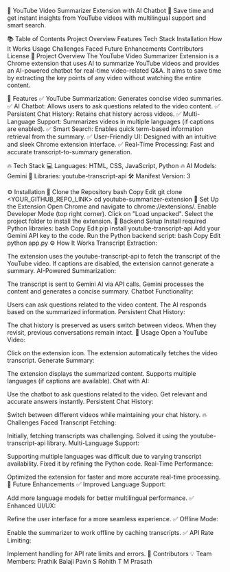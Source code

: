 🚀 YouTube Video Summarizer Extension with AI Chatbot
🔹 Save time and get instant insights from YouTube videos with multilingual support and smart search.

📚 Table of Contents
Project Overview
Features
Tech Stack
Installation
How It Works
Usage
Challenges Faced
Future Enhancements
Contributors
License
🚦 Project Overview
The YouTube Video Summarizer Extension is a Chrome extension that uses AI to summarize YouTube videos and provides an AI-powered chatbot for real-time video-related Q&A. It aims to save time by extracting the key points of any video without watching the entire content.

🌟 Features
✅ YouTube Summarization: Generates concise video summaries.
✅ AI Chatbot: Allows users to ask questions related to the video content.
✅ Persistent Chat History: Retains chat history across videos.
✅ Multi-Language Support: Summarizes videos in multiple languages (if captions are enabled).
✅ Smart Search: Enables quick term-based information retrieval from the summary.
✅ User-Friendly UI: Designed with an intuitive and sleek Chrome extension interface.
✅ Real-Time Processing: Fast and accurate transcript-to-summary generation.

🔥 Tech Stack
💻 Languages: HTML, CSS, JavaScript, Python
🔥 AI Models: Gemini
🔧 Libraries: youtube-transcript-api
🛠️ Manifest Version: 3

⚙️ Installation
🔹 Clone the Repository
bash
Copy
Edit
git clone <YOUR_GITHUB_REPO_LINK>
cd youtube-summarizer-extension
🔹 Set Up the Extension
Open Chrome and navigate to chrome://extensions/.
Enable Developer Mode (top right corner).
Click on "Load unpacked".
Select the project folder to install the extension.
🔹 Backend Setup
Install required Python libraries:
bash
Copy
Edit
pip install youtube-transcript-api
Add your Gemini API key to the code.
Run the Python backend script:
bash
Copy
Edit
python app.py
⚙️ How It Works
Transcript Extraction:

The extension uses the youtube-transcript-api to fetch the transcript of the YouTube video.
If captions are disabled, the extension cannot generate a summary.
AI-Powered Summarization:

The transcript is sent to Gemini AI via API calls.
Gemini processes the content and generates a concise summary.
Chatbot Functionality:

Users can ask questions related to the video content.
The AI responds based on the summarized information.
Persistent Chat History:

The chat history is preserved as users switch between videos.
When they revisit, previous conversations remain intact.
🚀 Usage
Open a YouTube Video:

Click on the extension icon.
The extension automatically fetches the video transcript.
Generate Summary:

The extension displays the summarized content.
Supports multiple languages (if captions are available).
Chat with AI:

Use the chatbot to ask questions related to the video.
Get relevant and accurate answers instantly.
Persistent Chat History:

Switch between different videos while maintaining your chat history.
🔥 Challenges Faced
Transcript Fetching:

Initially, fetching transcripts was challenging.
Solved it using the youtube-transcript-api library.
Multi-Language Support:

Supporting multiple languages was difficult due to varying transcript availability.
Fixed it by refining the Python code.
Real-Time Performance:

Optimized the extension for faster and more accurate real-time processing.
🚀 Future Enhancements
✅ Improved Language Support:

Add more language models for better multilingual performance.
✅ Enhanced UI/UX:

Refine the user interface for a more seamless experience.
✅ Offline Mode:

Enable the summarizer to work offline by caching transcripts.
✅ API Rate Limiting:

Implement handling for API rate limits and errors.
👥 Contributors
💡 Team Members:
Prathik Balaji
Pavin S
Rohith T M 
Prasath
